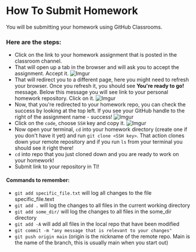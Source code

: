 # How To Submit Homework

You will be submitting your homework using GitHub Classrooms. 
  ### Here are the steps:
- Click on the link to your homework assignment that is posted in the classroom channel.
- That will open up a tab in the browser and will ask you to accept the assignment. Accept it.
  ![Imgur](https://i.imgur.com/6J6ihsn.png)
- That will redirect you to a different page, here you might need to refresh your browser. Once you refresh it, you should see **You're ready to go!** message. Below this message you will see link to your personal homework repository. Click on it.
  ![Imgur](https://i.imgur.com/HMk9bNb.png)
- Now, that you're redirected to your homework repo, you can check the success by looking at the top left. If you see your GitHub handle to the right of the assignment name - success!
  ![Imgur](https://i.imgur.com/JQlbRde.png)
- Click on the `code`, choose `SSH` key and copy it.
  ![Imgur](https://i.imgur.com/vJDM5t6.png)
- Now open your terminal, `cd` into your homework directory (create one if you don't have it yet) and run `git clone <SSH key>`. That action clones down your remote repository and if you run `ls` from your terminal you should see it right there!
- `cd` into repo that you just cloned down and you are ready to work on your homework!
- Submit link to your repository in TI! 

#### Commands to remember:
- `git add specific_file.txt` will log all changes to the file specific_file.text
- `git add .` will log the changes to all files in the current working directory
- `git add some_dir/` will log the changes to all files in the some_dir directory
- `git add -A` will add all files in the local repo that have been modified
- `git commit -m "any message that is relevant to your changes"`
- `git push origin main` (origin is the nickname of the remote repo.  Main is the name of the branch, this is usually main when you start out)






